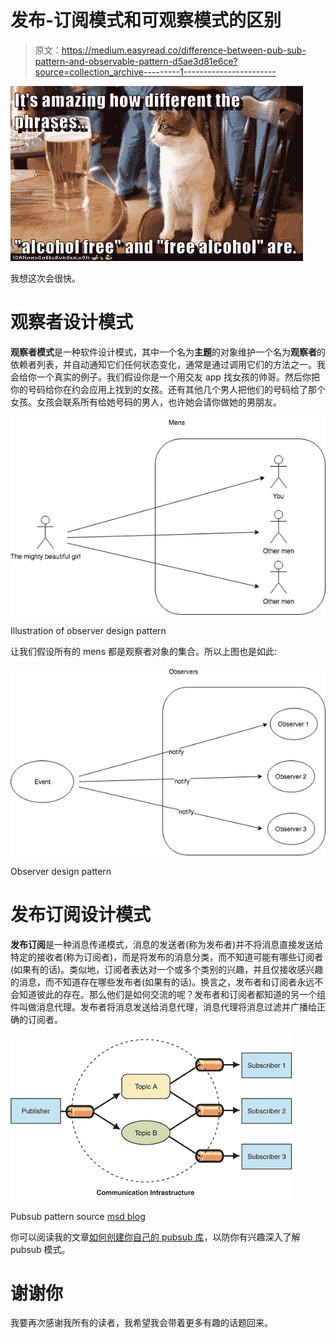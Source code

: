 # 发布-订阅模式和可观察模式的区别

> 原文：<https://medium.easyread.co/difference-between-pub-sub-pattern-and-observable-pattern-d5ae3d81e6ce?source=collection_archive---------1----------------------->

![](img/b3120362d4461454b8d43cf22c03ee59.png)

我想这次会很快。

# 观察者设计模式

**观察者模式**是一种软件设计模式，其中一个名为**主题**的对象维护一个名为**观察者**的依赖者列表，并自动通知它们任何状态变化，通常是通过调用它们的方法之一。我会给你一个真实的例子。我们假设你是一个用交友 app 找女孩的帅哥。然后你把你的号码给你在约会应用上找到的女孩。还有其他几个男人把他们的号码给了那个女孩。女孩会联系所有给她号码的男人，也许她会请你做她的男朋友。

![](img/f2affbe914c3354b029a566cba3cc3a5.png)

Illustration of observer design pattern

让我们假设所有的 mens 都是观察者对象的集合。所以上图也是如此:

![](img/bac669ce39fa49d340058436ada943b1.png)

Observer design pattern

# 发布订阅设计模式

**发布订阅**是一种消息传递模式，消息的发送者(称为发布者)并不将消息直接发送给特定的接收者(称为订阅者)，而是将发布的消息分类，而不知道可能有哪些订阅者(如果有的话)。类似地，订阅者表达对一个或多个类别的兴趣，并且仅接收感兴趣的消息，而不知道存在哪些发布者(如果有的话)。换言之，发布者和订阅者永远不会知道彼此的存在。那么他们是如何交流的呢？发布者和订阅者都知道的另一个组件叫做消息代理。发布者将消息发送给消息代理，消息代理将消息过滤并广播给正确的订阅者。

![](img/898a785a4ede0e268083bba152c81398.png)

Pubsub pattern source [msd blog](https://docs.microsoft.com/en-us/previous-versions/msp-n-p/ff649664(v=pandp.10))

你可以阅读我的文章[如何创建你自己的 pubsub 库](https://medium.com/easyread/create-your-own-java-pubsub-library-fbee21d0bb44)，以防你有兴趣深入了解 pubsub 模式。

# 谢谢你

我要再次感谢我所有的读者，我希望我会带着更多有趣的话题回来。